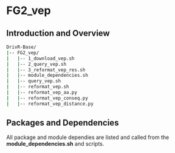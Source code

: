 # FG2_vep

## Introduction and Overview

```bash
DrivR-Base/
|-- FG2_vep/
|   |-- 1_download_vep.sh
|   |-- 2_query_vep.sh
|   |-- 3_reformat_vep_res.sh
|   |-- module_dependencies.sh
|   |-- query_vep.sh
|   |-- reformat_vep.sh
|   |-- reformat_vep_aa.py
|   |-- reformat_vep_conseq.py
|   |-- reformat_vep_distance.py
```
## Packages and Dependencies
All package and module dependies are listed and called from the **module_dependencies.sh** and scripts.
